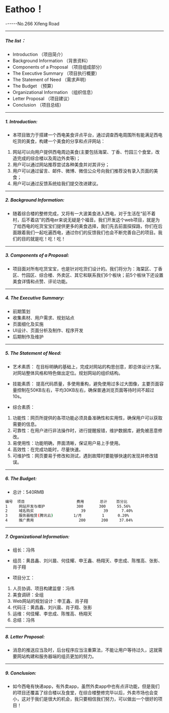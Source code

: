# Eathoo！
 ------No.266 Xifeng Road

---
##### The list：
 - Introduction
  （项目简介）
 - Background Information
 （背景资料）
 - Components of a Proposal
 （项目组成部分）
 - The Executive Summary
 （项目执行概要）
 - The Statement of Need
 （需求声明）
 - The Budget
 （预算）
 - Organizational Information
（组织信息）
 - Letter Proposal
 （项目建议）
 - Conclusion
 （项目总结）

---
##### 1. Introduction:

- 本项目致力于搭建一个西电美食评点平台，通过调查西电周围所有能满足西电吃货的美食，构建一个美食的分享和点评网站：
1. 网站可以向用户提供西电周边美食(主要包括海棠、丁香、竹园三个食堂，改造完成的综合楼以及周边外卖等)；
2. 用户可以通过网站推荐尝试各种美食并对其评分；
3. 用户可以通过留言、邮件、微博、微信公众号向我们推荐没有录入页面的美食；
4. 用户可以通过反馈系统给我们提交改进建议。

---
##### 2. Background Information:
- 随着综合楼的整修完成，又将有一大波美食进入西电，对于生活在“前不着村，后不着店”的西电er来说无疑是个福音。我们开发这个web项目，就是为了给西电的吃货宝宝们提供更多的美食选择，我们先去前面探探路，你们在后面跟着我们一起吃遍西电，通过你们的反馈我们也会不断完善自己的项目。我们的目的就是吃！吃！吃！

---
##### 3. Components of a Proposal:
- 项目面对所有吃货宝宝，也是针对吃货们设计的。我们将分为：海棠区、丁香区、竹园区、综合楼、外卖区、其它和联系我们6个板块；前5个板块下还设置美食详情和点赞、评论功能。

---
##### 4. The Executive Summary:
- 前期策划 
- 收集素材、用户需求、规划站点 
- 页面细化及实施
- UI设计、页面分析及制作、程序开发 
- 后期制作及维护

---
##### 5. The Statement of Need:
- 艺术素质：
在目标明确的基础上，完成对网站的构思创意，即总体设计方案。对网站整体风格和特色做出定位。规划网站的组织结构。

- 技能素质：
提高代码质量，多使用重构，避免使用过多过大图像，主要页面容量控制在50KB左右，平均30KB左右，确保普通浏览页面等待时间不超过10s。

- 综合素质：
1. 功能性：网页所提供的各项功能必须具备准确性和实用性，确保用户可以获取需要的信息。
2. 可靠性：在用户进行非法操作时，进行提醒报错，维护数据库，避免被恶意修改。
3. 易使用性：功能明确，界面清晰，保证用户易上手使用。
4. 高效性：在完成功能时，尽量快速。
5. 可维护性：网页要易于修改和测试，遇到故障时要能够快速的发现并修改错误。

---
##### 6. The Budget:
- 总计：540RMB
```sh
编号	项目		                 费用 	  总计	百分比
1	  网站开发与维护	           300       300	 55.56%
2	  域名购买	                   39	     39	     7.40%
3	  服务器租赁(腾讯云)	     1/月	     1	    0.20%
4	  推广费用   	              200	    200 	37.04%
```

---
##### 7. Organizational Information:
- 组长：冯伟

- 组员：黄昌鑫、刘兴晨、何佳耀、申王鑫、杨翔天、李忠成、陈惟高、张影、肖子翔

- 项目分工：
1. 人员协调、项目构建监督：冯伟
2. 美食调研：全组
3. Web网站的规划设计：申王鑫、肖子翔
4. 代码汪：黄昌鑫、刘兴晨、肖子翔、张影
5. 运维：何佳耀、李忠成、陈惟高、杨翔天
6. 总结：冯伟

---
##### 8. Letter Proposal:
- 消息的推送应当及时，后台程序应当注重算法，不能让用户等待过久，这就需要网站构建和服务器端的组员更加的努力。

---
##### 9. Conclusion:
- 如今西电有快递app，有外卖app，虽然外卖app中也有点评功能，但是我们的项目还覆盖了综合楼以及食堂，在综合楼整修完毕以后，外卖市场也会变小，这对于我们是很大的机会，我只要相信我们努力，可以做出一个很好的项目！

